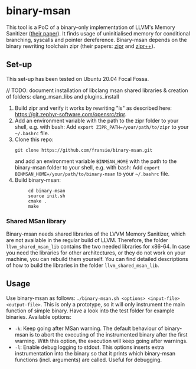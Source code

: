 # binary-msan

This tool is a PoC of a binary-only implementation of LLVM's Memory Sanitizer ([their paper](https://doi.org/10.1109/CGO.2015.7054186)).
It finds usage of uninitialised memory for conditional branching, syscalls and pointer dereference.
Binary-msan depends on the binary rewriting toolchain zipr (their papers:
[zipr](https://doi.org/10.1109/DSN.2017.27) and [zipr++](https://doi.org/10.1145/3141235.3141240)).

## Set-up

This set-up has been tested on Ubuntu 20.04 Focal Fossa.

// TODO: document installation of libclang msan shared libraries & creation of folders: clang_msan_libs and plugins_install
1. Build zipr and verify it works by rewriting "ls" as described here: https://git.zephyr-software.com/opensrc/zipr.
2. Add an environment variable with the path to the zipr folder to your shell, e.g. with bash: Add
``export ZIPR_PATH=/your/path/to/zipr`` to your ```~/.bashrc``` file.
4. Clone this repo:
   ```
   git clone https://github.com/fransie/binary-msan.git
   ```
   and add an environment variable `BINMSAN_HOME` with the path to the binary-msan folder to your shell, e.g. with bash: Add
   ``export BINMSAN_HOME=/your/path/to/binary-msan`` to your ```~/.bashrc``` file.
5. Build binary-msan:
   ```
        cd binary-msan
        source init.sh
        cmake .
        make
   ```

### Shared MSan library

Binary-msan needs shared libraries of the LVVM Memory Sanitizer, which are not available in the regular build of LLVM.
Therefore, the folder `llvm_shared_msan_lib` contains the two needed libraries for x86-64. In case you need the libraries
for other architectures, or they do not work on your machine, you can rebuild them yourself. You can find detailed
descriptions of how to build the libraries in the folder `llvm_shared_msan_lib`.

## Usage

Use binary-msan as follows: ```./binary-msan.sh <options> <input-file> <output-file>```. This is only a prototype,
so it will only instrument the main function of simple binary. Have a look into the test folder for example binaries.
Available options:
- `-k`: Keep going after MSan warning. The default behaviour of binary-msan is to abort the executing of the instrumented
binary after the first warning. With this option, the execution will keep going after warnings.
- `-l`: Enable debug logging to stdout. This options inserts extra instrumentation into the binary so that it prints
which binary-msan functions (incl. arguments) are called. Useful for debugging.
